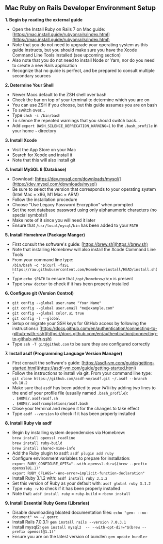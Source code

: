 ## Mac Ruby on Rails Developer Environment Setup

**1. Begin by reading the external guide**

- Open the Install Ruby on Rails 7 on Mac guide:\
  [https://mac.install.guide/rubyonrails/index.html](https://mac.install.guide/rubyonrails/index.html)
- Note that you do not need to upgrade your operating system as this guide instructs, but you should make sure you have the Xcode Command Line Tools installed (see upcoming section)
- Also note that you do not need to install Node or Yarn, nor do you need to create a new Rails application
- Recognize that no guide is perfect, and be prepared to consult multiple secondary sources

**2. Determine Your Shell**

- Newer Macs default to the ZSH shell over bash
- Check the bar on top of your terminal to determine which you are on
- You can use ZSH if you choose, but this guide assumes you are on bash
- To switch over...
- Type `chsh -s /bin/bash`
- To silence the repeated warnings that you should switch back...
- Add `export BASH_SILENCE_DEPRECATION_WARNING=1` to the `.bash_profile` in your home `~` directory

**3. Install Xcode**

- Visit the App Store on your Mac
- Search for Xcode and install it
- Note that this will also install git

**4. Install MySQL 8 (Database)**

- Download: [https://dev.mysql.com/downloads/mysql/](https://dev.mysql.com/downloads/mysql)
- Be sure to select the version that corresponds to your operating system (Intel Mac = x86, M1 Mac = ARM)
- Follow the installation procedure
- Choose "Use Legacy Password Encryption" when prompted
- Set the root database password using only alphanumeric characters (no special symbols!)
- Make note of it since you will need it later
- Ensure that `/usr/local/mysql/bin` has been added to your `PATH` 

**5. Install Homebrew (Package Manger)**

- First consult the software's guide: [https://brew.sh](https://brew.sh)
- Note that installing Homebrew will also install the Xcode Command Line Tools
- From your command line type:\
  `/bin/bash -c "$(curl -fsSL https://raw.githubusercontent.com/Homebrew/install/HEAD/install.sh)"`
- Type `echo $PATH` to ensure that `/opt/homebrew/bin` is present
- Type `brew doctor` to check if it has been properly installed

**6. Configure git (Version Control)**

- `git config --global user.name "Your Name"`
- `git config --global user.email "me@example.com"`
- `git config --global color.ui true`
- `git config -l --global`
- Setup or migrate your SSH keys for GitHub access by following the instructions:\ [https://docs.github.com/en/authentication/connecting-to-github-with-ssh](https://docs.github.com/en/authentication/connecting-to-github-with-ssh)
- Type `ssh -T git@github.com` to be sure they are configured correctly

**7. Install asdf (Programming Language Version Manager)**

- First consult the software's guide: [https://asdf-vm.com/guide/getting-started.html](https://asdf-vm.com/guide/getting-started.html)
- Follow the instructions to install via git. From your command line type:\
  `git clone https://github.com/asdf-vm/asdf.git ~/.asdf --branch v0.10.2`
- Make sure that `asdf` has been added to your `PATH` by adding two lines to the end of your profile file (usually named `.bash_profile`):\
   `. $HOME/.asdf/asdf.sh`\
   `. $HOME/.asdf/completions/asdf.bash`
- Close your terminal and reopen it for the changes to take effect   
- Type `asdf --version` to check if it has been properly installed

**8. Install Ruby via asdf**

- Begin by installing system dependencies via Homebrew:\
  `brew install openssl readline`\
  `brew install ruby-build`\
  `brew install shared-mime-info`
- Add the Ruby plugin to asdf: `asdf plugin add ruby`
- Configure environment variables to prepare for installation:\
  `export RUBY_CONFIGURE_OPTS="--with-openssl-dir=$(brew --prefix openssl@1.1)"`\
  `export RUBY_CFLAGS="-Wno-error=implicit-function-declaration"`
- Install Ruby 3.1.2 with: `asdf install ruby 3.1.2`
- Set this version of Ruby as your default with: `asdf global ruby 3.1.2`
- Type `ruby -v` to check if it has been properly installed
- Note that: `adsf install ruby` = `ruby-build` = `rbenv install`

**9. Install Essential Ruby Gems (Libraries)**

- Disable downloading bloated documentation files: `echo "gem: --no-document" >> ~/.gemrc`
- Install Rails 7.0.3.1: `gem install rails --version 7.0.3.1`
- Install mysql2: `gem install mysql2  -- --with-opt-dir="$(brew --prefix openssl@1.1)"`
- Ensure you are on the latest version of bundler: `gem update bundler`
